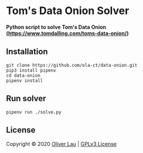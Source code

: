 # Tom's Data Onion Solver

**Python script to solve Tom's Data Onion (https://www.tomdalling.com/toms-data-onion/)**

## Installation

```
git clone https://github.com/ola-ct/data-onion.git
pip3 install pipenv
cd data-onion
pipenv install
```

## Run solver

```
pipenv run ./solve.py
```


## License

Copyright © 2020 [Oliver Lau](https://github.com/ola-ct) | [GPLv3 License](LICENSE)
